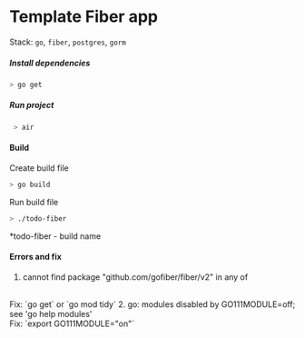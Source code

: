 # Template Fiber app

Stack:
`go`, `fiber`, `postgres`, `gorm` 

##### Install dependencies
```bash
> go get
```

##### Run project
```bash
 > air
 ```

#### Build

Create build file
```bash
> go build
```

Run build file
```bash
> ./todo-fiber
```
*todo-fiber - build name

#### Errors and fix

1. cannot find package "github.com/gofiber/fiber/v2" in any of
<br />
Fix: `go get` or `go mod tidy`
2. go: modules disabled by GO111MODULE=off; see 'go help modules'
<br />
Fix: `export GO111MODULE="on"`
